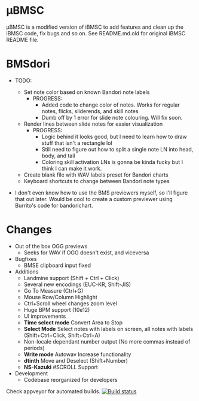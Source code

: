 µBMSC
=====
µBMSC is a modified version of iBMSC to add features and clean up the iBMSC code, fix bugs and so on.
See README.md.old for original iBMSC README file.

**BMSdori**
=====
* TODO:
  * Set note color based on known Bandori note labels
      * PROGRESS: 
          * Added code to change color of notes. Works for regular notes, flicks, sliderends, and skill notes
          * Dumb off by 1 error for slide note colouring. Will fix soon. 
  * Render lines between slide notes for easier visualization
      * PROGRESS:
          * Logic behind it looks good, but I need to learn how to draw stuff that isn't a rectangle lol
          * Still need to figure out how to split a single note LN into head, body, and tail
          * Coloring skill activation LNs is gonna be kinda fucky but I think I can make it work.
  * Create blank file with WAV labels preset for Bandori charts
  * Keyboard shortcuts to change between Bandori note types
  
* I don't even know how to use the BMS previewers myself, so I'll figure that out later. Would be cool to create a custom previewer using Burrito's code for bandorichart.

Changes
=====
* Out of the box OGG previews
  * Seeks for WAV if OGG doesn't exist, and viceversa
* Bugfixes
  * BMSE clipboard input fixed
* Additions
  * Landmine support (Shift + Ctrl + Click)
  * Several new encodings (EUC-KR, Shift-JIS)
  * Go To Measure (Ctrl+G)
  * Mouse Row/Column Highlight
  * Ctrl+Scroll wheel changes zoom level
  * Huge BPM support (10e12)
  * UI improvements
  * **Time select mode** Convert Area to Stop 
  * **Select Mode** Select notes with labels on screen, all notes with labels (Shift+Ctrl+Click, Shift+Ctrl+A)
  * Non-locale dependant number output (No more commas instead of periods)
  * **Write mode** Autowav Increase functionality 
  * **dtinth** Move and Deselect (Shift+Number)
  * **NS-Kazuki** #SCROLL Support
* Development
  * Codebase reorganized for developers


Check appveyor for automated builds.
[![Build status](https://ci.appveyor.com/api/projects/status/m7iygj9sje2yqf43?svg=true)](https://ci.appveyor.com/project/zardoru/ibmsc)
